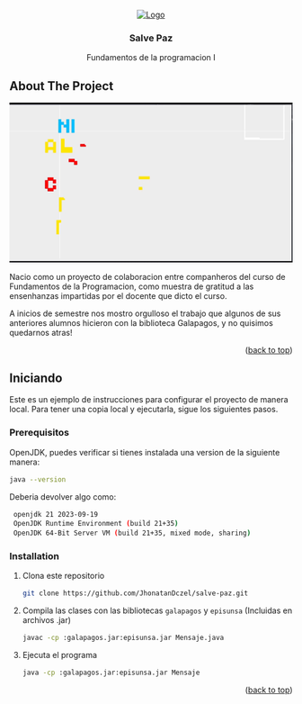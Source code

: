 <!-- PROJECT LOGO -->
<br />
<div align="center">
  <a href="https://github.com/othneildrew/Best-README-Template">
    <img src="https://qph.cf2.quoracdn.net/main-qimg-c43424186b9c089b9aa1d64c7f1989c1" alt="Logo" width="200">
  </a>
  <h3 align="center">Salve Paz</h3>
  <p align="center">
    Fundamentos de la programacion I
  </p>
</div>

<!-- ABOUT THE PROJECT -->
## About The Project

![Product Name Screen Shot](https://github.com/JhonatanDczel/img/blob/main/salve-paz-gif.gif)


Nacio como un proyecto de colaboracion entre companheros del curso de Fundamentos de la Programacion, como muestra de gratitud a las ensenhanzas impartidas por el docente que dicto el curso.

A inicios de semestre nos mostro orgulloso el trabajo que algunos de sus anteriores alumnos hicieron con la biblioteca Galapagos, y no quisimos quedarnos atras!

<p align="right">(<a href="#readme-top">back to top</a>)</p>

<!-- GETTING STARTED -->
## Iniciando

Este es un ejemplo de instrucciones para configurar el proyecto de manera local.
Para tener una copia local y ejecutarla, sigue los siguientes pasos.

### Prerequisitos

OpenJDK, puedes verificar si tienes instalada una version de la siguiente manera:
  ```sh
  java --version
  ```
Deberia devolver algo como:
  ```sh
   openjdk 21 2023-09-19
   OpenJDK Runtime Environment (build 21+35)
   OpenJDK 64-Bit Server VM (build 21+35, mixed mode, sharing)
  ```

### Installation

1. Clona este repositorio
   ```sh
   git clone https://github.com/JhonatanDczel/salve-paz.git
   ```
2. Compila las clases con las bibliotecas `galapagos` y `episunsa` (Incluidas en archivos .jar)
   ```sh
   javac -cp :galapagos.jar:episunsa.jar Mensaje.java
   ```
3. Ejecuta el programa
   ```sh
   java -cp :galapagos.jar:episunsa.jar Mensaje
   ```
   

<p align="right">(<a href="#readme-top">back to top</a>)</p>
